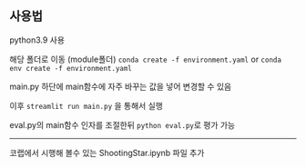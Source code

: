 ## 사용법

python3.9 사용

해당 폴더로 이동 (module폴더)
`conda create -f environment.yaml`
or
`conda env create -f environment.yaml`

main.py
하단에 main함수에 자주 바꾸는 값을 넣어 변경할 수 있음

이후
`streamlit run main.py`
을 통해서 실행

eval.py의 main함수 인자를 조절한뒤 `python eval.py`로 평가 가능

---

코랩에서 시행해 볼수 있는 ShootingStar.ipynb 파일 추가
